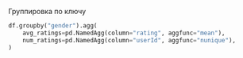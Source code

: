 Группировка по ключу
```python
df.groupby("gender").agg(
	avg_ratings=pd.NamedAgg(column="rating", aggfunc="mean"),
	num_ratings=pd.NamedAgg(column="userId", aggfunc="nunique"),
)
```
